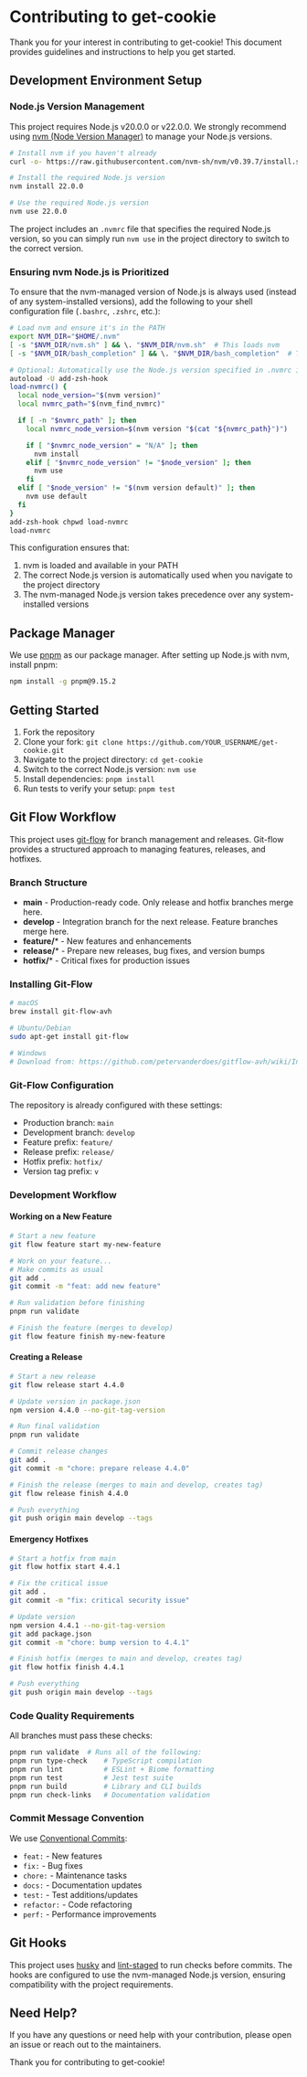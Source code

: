 # Contributing to get-cookie

Thank you for your interest in contributing to get-cookie! This document provides guidelines and instructions to help you get started.

## Development Environment Setup

### Node.js Version Management

This project requires Node.js v20.0.0 or v22.0.0. We strongly recommend using [nvm (Node Version Manager)](https://github.com/nvm-sh/nvm) to manage your Node.js versions.

```bash
# Install nvm if you haven't already
curl -o- https://raw.githubusercontent.com/nvm-sh/nvm/v0.39.7/install.sh | bash

# Install the required Node.js version
nvm install 22.0.0

# Use the required Node.js version
nvm use 22.0.0
```

The project includes an `.nvmrc` file that specifies the required Node.js version, so you can simply run `nvm use` in the project directory to switch to the correct version.

### Ensuring nvm Node.js is Prioritized

To ensure that the nvm-managed version of Node.js is always used (instead of any system-installed versions), add the following to your shell configuration file (`.bashrc`, `.zshrc`, etc.):

```bash
# Load nvm and ensure it's in the PATH
export NVM_DIR="$HOME/.nvm"
[ -s "$NVM_DIR/nvm.sh" ] && \. "$NVM_DIR/nvm.sh"  # This loads nvm
[ -s "$NVM_DIR/bash_completion" ] && \. "$NVM_DIR/bash_completion"  # This loads nvm bash_completion

# Optional: Automatically use the Node.js version specified in .nvmrc if present
autoload -U add-zsh-hook
load-nvmrc() {
  local node_version="$(nvm version)"
  local nvmrc_path="$(nvm_find_nvmrc)"

  if [ -n "$nvmrc_path" ]; then
    local nvmrc_node_version=$(nvm version "$(cat "${nvmrc_path}")")

    if [ "$nvmrc_node_version" = "N/A" ]; then
      nvm install
    elif [ "$nvmrc_node_version" != "$node_version" ]; then
      nvm use
    fi
  elif [ "$node_version" != "$(nvm version default)" ]; then
    nvm use default
  fi
}
add-zsh-hook chpwd load-nvmrc
load-nvmrc
```

This configuration ensures that:
1. nvm is loaded and available in your PATH
2. The correct Node.js version is automatically used when you navigate to the project directory
3. The nvm-managed Node.js version takes precedence over any system-installed versions

## Package Manager

We use [pnpm](https://pnpm.io/) as our package manager. After setting up Node.js with nvm, install pnpm:

```bash
npm install -g pnpm@9.15.2
```

## Getting Started

1. Fork the repository
2. Clone your fork: `git clone https://github.com/YOUR_USERNAME/get-cookie.git`
3. Navigate to the project directory: `cd get-cookie`
4. Switch to the correct Node.js version: `nvm use`
5. Install dependencies: `pnpm install`
6. Run tests to verify your setup: `pnpm test`

## Git Flow Workflow

This project uses [git-flow](https://github.com/nvie/gitflow) for branch management and releases. Git-flow provides a structured approach to managing features, releases, and hotfixes.

### Branch Structure

- **main** - Production-ready code. Only release and hotfix branches merge here.
- **develop** - Integration branch for the next release. Feature branches merge here.
- **feature/*** - New features and enhancements
- **release/*** - Prepare new releases, bug fixes, and version bumps
- **hotfix/*** - Critical fixes for production issues

### Installing Git-Flow

```bash
# macOS
brew install git-flow-avh

# Ubuntu/Debian
sudo apt-get install git-flow

# Windows
# Download from: https://github.com/petervanderdoes/gitflow-avh/wiki/Installing-on-Windows
```

### Git-Flow Configuration

The repository is already configured with these settings:
- Production branch: `main`
- Development branch: `develop`
- Feature prefix: `feature/`
- Release prefix: `release/`
- Hotfix prefix: `hotfix/`
- Version tag prefix: `v`

### Development Workflow

#### Working on a New Feature

```bash
# Start a new feature
git flow feature start my-new-feature

# Work on your feature...
# Make commits as usual
git add .
git commit -m "feat: add new feature"

# Run validation before finishing
pnpm run validate

# Finish the feature (merges to develop)
git flow feature finish my-new-feature
```

#### Creating a Release

```bash
# Start a new release
git flow release start 4.4.0

# Update version in package.json
npm version 4.4.0 --no-git-tag-version

# Run final validation
pnpm run validate

# Commit release changes
git add .
git commit -m "chore: prepare release 4.4.0"

# Finish the release (merges to main and develop, creates tag)
git flow release finish 4.4.0

# Push everything
git push origin main develop --tags
```

#### Emergency Hotfixes

```bash
# Start a hotfix from main
git flow hotfix start 4.4.1

# Fix the critical issue
git add .
git commit -m "fix: critical security issue"

# Update version
npm version 4.4.1 --no-git-tag-version
git add package.json
git commit -m "chore: bump version to 4.4.1"

# Finish hotfix (merges to main and develop, creates tag)
git flow hotfix finish 4.4.1

# Push everything
git push origin main develop --tags
```

### Code Quality Requirements

All branches must pass these checks:

```bash
pnpm run validate  # Runs all of the following:
pnpm run type-check    # TypeScript compilation
pnpm run lint          # ESLint + Biome formatting  
pnpm run test          # Jest test suite
pnpm run build         # Library and CLI builds
pnpm run check-links   # Documentation validation
```

### Commit Message Convention

We use [Conventional Commits](https://www.conventionalcommits.org/):
- `feat:` - New features
- `fix:` - Bug fixes  
- `chore:` - Maintenance tasks
- `docs:` - Documentation updates
- `test:` - Test additions/updates
- `refactor:` - Code refactoring
- `perf:` - Performance improvements

## Git Hooks

This project uses [husky](https://github.com/typicode/husky) and [lint-staged](https://github.com/okonet/lint-staged) to run checks before commits. The hooks are configured to use the nvm-managed Node.js version, ensuring compatibility with the project requirements.

## Need Help?

If you have any questions or need help with your contribution, please open an issue or reach out to the maintainers.

Thank you for contributing to get-cookie!
